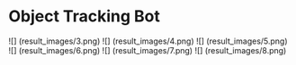 # Object Tracking Bot
![] (result_images/3.png)
![] (result_images/4.png)
![] (result_images/5.png)
![] (result_images/6.png)
![] (result_images/7.png)
![] (result_images/8.png)
